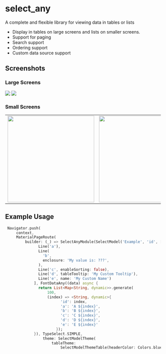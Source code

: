# select_any

A complete and flexible library for viewing data in tables or lists

- Display in tables on large screens and lists on smaller screens.
- Support for paging
- Search support
- Ordering support
- Custom data source support


## Screenshots

### Large Screens

<img src="https://github.com/ReniDelonzek/select_any/blob/master/screenshots/Captura%20de%20Tela%202021-08-11%20%C3%A0s%2013.33.30.png?raw=true">
<img src="https://github.com/ReniDelonzek/select_any/blob/master/screenshots/Captura%20de%20Tela%202021-08-11%20%C3%A0s%2013.32.06.png?raw=true">

### Small Screens

 <table>
  <tr>
    <td><img width="280px" src="https://github.com/ReniDelonzek/select_any/blob/master/screenshots/Captura%20de%20Tela%202021-08-11%20%C3%A0s%2013.32.44.png?raw=true"></td>
    <td><img width="280px" src="https://github.com/ReniDelonzek/select_any/blob/master/screenshots/Captura%20de%20Tela%202021-08-11%20%C3%A0s%2013.33.41.png?raw=true"></td>
  </tr>
 </table>
 
 
 ## Example Usage
 
 ```dart
  Navigator.push(
      context,
      MaterialPageRoute(
          builder: (_) => SelectAnyModule(SelectModel('Example', 'id', [
                Line('a'),
                Line(
                  'b',
                  enclosure: 'My value is: ???',
                ),
                Line('c', enableSorting: false),
                Line('d', tableTooltip: 'My Custom Tooltip'),
                Line('e', name: 'My Custom Name')
              ], FontDataAny((data) async {
                return List<Map<String, dynamic>>.generate(
                    100,
                    (index) => <String, dynamic>{
                          'id': index,
                          'a': 'A ${index}',
                          'b': 'B ${index}',
                          'c': 'C ${index}',
                          'd': 'D ${index}',
                          'e': 'E ${index}'
                        });
              }), TypeSelect.SIMPLE,
                  theme: SelectModelTheme(
                      tableTheme:
                          SelectModelThemeTable(headerColor: Colors.blue))))));
 ```

